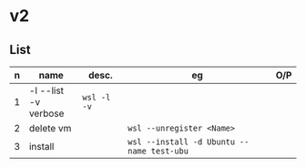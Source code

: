 # v2

## List
|n|name|desc.|eg|O/P|
|-|----|-----|--|---|
|1|-l --list<br/>-v verbose|`wsl -l -v`|
|2|delete vm||`wsl --unregister <Name>`|
|3|install||`wsl --install -d Ubuntu --name test-ubu`

